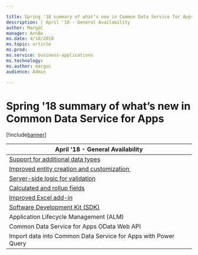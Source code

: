 ```yaml
---

title: Spring '18 summary of what’s new in Common Data Service for Apps
description: | April '18 - General Availability                                          | |---------------------------------------------------------------------------| | [Support for additional data types](support-additional-data-types.
author: MargoC
manager: AnnBe
ms.date: 4/18/2018
ms.topic: article
ms.prod: 
ms.service: business-applications
ms.technology: 
ms.author: margoc
audience: Admin

---
```

#  Spring '18 summary of what’s new in Common Data Service for Apps




[!include[banner](../../../includes/banner.md)]

| April '18 - General Availability                                          |
|---------------------------------------------------------------------------|
| [Support for additional data types](support-additional-data-types.md)   |
| [Improved entity creation and customization ](improved-entity-creation-customization.md) |
| [Server-side logic for validation](server-side-logic-validation.md)               |
| [Calculated and rollup fields](calculated-rollup-fields.md)                   |
| [Improved Excel add-in](improved-excel-add-in.md)                          |
| [Software Development Kit (SDK)](software-development-kit-sdk.md)              |
| Application Lifecycle Management (ALM)                                    |
| Common Data Service for Apps OData Web API                                |
| Import data into Common Data Service for Apps with Power Query            |
